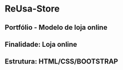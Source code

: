 # ReUsa-Store
## Portfólio - Modelo de loja online

## Finalidade: Loja online

## Estrutura: HTML/CSS/BOOTSTRAP

